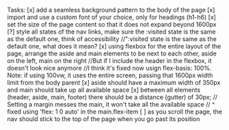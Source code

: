 Tasks:
[x] add a seamless background pattern to the body of the page
[x] import and use a custom font of your choice, only for headings (h1-h6)
[x] set the size of the page content so that it does not expand beyond 1600px
[?] style all states of the nav links, make sure the :visited state is the same as the default one, think of accessibility
//":visited state is the same as the default one, what does it mean?
[x] using flexbox for the entire layout of the page, arrange the aside and main elements to be next to each other, aside on the left, main on the right
//But if I include the header in the flexbox, it doesn't look nice anymore
//I think it's fixed now usign flex-basis: 100%. Note: if using 100vw, it uses the entire screen, passing that 1600px width limit from the body parent
[x] aside should have a maximum width of 350px and main should take up all available space
[x] between all elements (header, aside, main, footer) there should be a distance (gutter) of 30px;
// Setting a margin messes the main, it won't take all the available space
// ^ fixed using 'flex: 1 0 auto' in the main.flex-item
[ ] as you scroll the page, the nav should stick to the top of the page when you go past its position